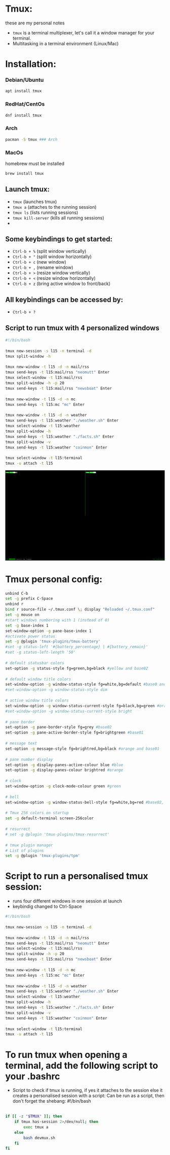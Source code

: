 # Tmux: 
these are my personal notes

- `tmux` is a terminal multiplexer, let's call it a window manager for your terminal.
- Multitasking in a terminal environment (Linux/Mac)

# Installation:

### Debian/Ubuntu
```bash
apt install tmux
```
### RedHat/CentOs
```bash
dnf install tmux 
```
### Arch
```bash
pacman -S tmux ### Arch
```

### MacOs
homebrew must be installed
```zsh
brew install tmux
```

## Launch tmux:

- `tmux` (launches tmux)
- `tmux a` (attaches to the running session)
- `tmux ls` (lists running sessions)
- `tmux kill-server` (kills all running sessions)
-

## Some keybindings to get started:

- `Ctrl-b + %` (split window vertically)
- `Ctrl-b + "` (split window horizontally)
- `Ctrl-b + c` (new window)
- `Ctrl-b + ,` (rename window)
- `Ctrl-b + >` (resize window vertically)
- `Ctrl-b + <` (resize window horizontally)
- `Ctrl-b + z` (bring active window to front/back)

## All keybindings can be accessed by:
- `Ctrl-b + ?`

## Script to run tmux with 4 personalized windows

```bash
#!/bin/bash

tmux new-session -s l15 -n terminal -d
tmux split-window -h

tmux new-window -t l15 -d -n mail/rss
tmux send-keys -t l15:mail/rss "neomutt" Enter
tmux select-window -t l15:mail/rss
tmux split-window -h -p 20
tmux send-keys -t l15:mail/rss "newsboat" Enter

tmux new-window -t l15 -d -n mc
tmux send-keys -t l15:mc "mc" Enter

tmux new-window -t l15 -d -n weather
tmux send-keys -t l15:weather "./weather.sh" Enter
tmux select-window -t l15:weather
tmux split-window -h
tmux send-keys -t l15:weather "./facts.sh" Enter
tmux split-window -v
tmux send-keys -t l15:weather "coinmon" Enter

tmux select-window -t l15:terminal
tmux -u attach -t l15

```
![Screenshot](https://github.com/tommyh1/tmux/blob/d2953c576b534194bb513a97cde33dfb767938c7/Screenshot%20from%202022-06-29%2012-20-49.png)

# Tmux personal config:

```bash
unbind C-b
set -g prefix C-Space
unbind r
bind r source-file ~/.tmux.conf \; display "Reloaded ~/.tmux.conf"
set -g mouse on
#start windows numbering with 1 (instead of 0)
set -g base-index 1
set-window-option -g pane-base-index 1
#activate power status
set -g @plugin 'tmux-plugins/tmux-battery'
#set -g status-left '#{battery_percentage} | #{battery_remain}'
#set -g status-left-length '50'

# default statusbar colors
set-option -g status-style fg=green,bg=black #yellow and base02

# default window title colors
set-window-option -g window-status-style fg=white,bg=default #base0 and default
#set-window-option -g window-status-style dim

# active window title colors
set-window-option -g window-status-current-style fg=black,bg=green #orange and default
#set-window-option -g window-status-current-style bright

# pane border
set-option -g pane-border-style fg=grey #base02
set-option -g pane-active-border-style fg=brightgreen #base01

# message text
set-option -g message-style fg=brightred,bg=black #orange and base01

# pane number display
set-option -g display-panes-active-colour blue #blue
set-option -g display-panes-colour brightred #orange

# clock
set-window-option -g clock-mode-colour green #green

# bell
set-window-option -g window-status-bell-style fg=white,bg=red #base02, red

# Tmux 256 colors on startup
set -g default-terminal screen-256color

# resurrect
# set -g @plugin 'tmux-plugins/tmux-resurrect'

# tmux plugin manager
# List of plugins
set -g @plugin 'tmux-plugins/tpm'
```

# Script to run a personalised tmux session:

* runs four different windows in one session at launch
* keybindig changed to Ctrl-Space

``` bash
#!/bin/bash

tmux new-session -s l15 -n terminal -d

tmux new-window -t l15 -d -n mail/rss
tmux send-keys -t l15:mail/rss "neomutt" Enter
tmux select-window -t l15:mail/rss
tmux split-window -h -p 20
tmux send-keys -t l15:mail/rss "newsboat" Enter

tmux new-window -t l15 -d -n mc
tmux send-keys -t l15:mc "mc" Enter

tmux new-window -t l15 -d -n weather
tmux send-keys -t l15:weather "./weather.sh" Enter
tmux select-window -t l15:weather
tmux split-window -h
tmux send-keys -t l15:weather "./facts.sh" Enter
tmux split-window -v
tmux send-keys -t l15:weather "coinmon" Enter

tmux select-window -t l15:terminal
tmux -u attach -t l15
```

# To run tmux when opening a terminal, add the following script to your .bashrc

* Script to check if tmux is running, if yes it attaches to the session else it creates a personalised session with a script:
Can be run as a script, then don't forget the shebang: #!/bin/bash


```bash

if [[ -z "$TMUX" ]]; then
	if tmux has-session 2>/dev/null; then
		exec tmux a
	else
		bash devmux.sh
	fi
fi
```
